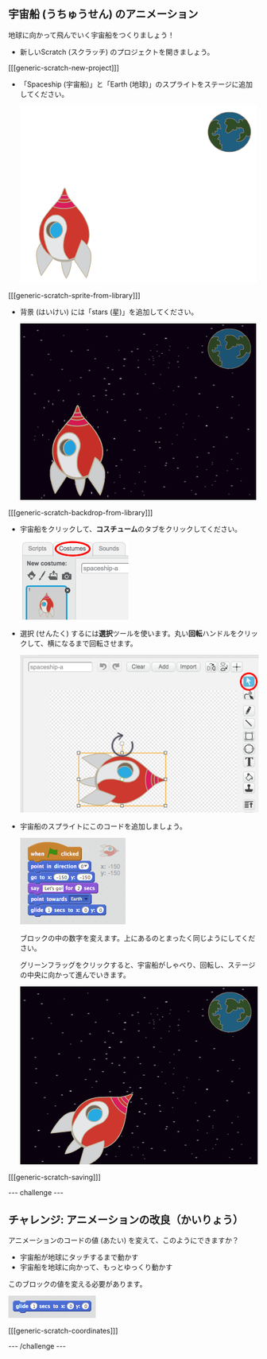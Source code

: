 ## 宇宙船 (うちゅうせん) のアニメーション

地球に向かって飛んでいく宇宙船をつくりましょう！

+ 新しいScratch (スクラッチ) のプロジェクトを開きましょう。

[[[generic-scratch-new-project]]]

+ 「Spaceship (宇宙船)」と「Earth (地球)」のスプライトをステージに追加してください。
    
    ![Spaceship and Earth sprites](images/space-sprites.png)

[[[generic-scratch-sprite-from-library]]]

+ 背景 (はいけい) には「stars (星)」を追加してください。
    
    ![A space backdrop](images/space-backdrop.png)

[[[generic-scratch-backdrop-from-library]]]

+ 宇宙船をクリックして、**コスチューム**のタブをクリックしてください。
    
    ![Sprite costume](images/space-costume.png)

+ 選択 (せんたく) するには**選択**ツールを使います。丸い**回転**ハンドルをクリックして、横になるまで回転させます。
    
    ![Rotating a costume](images/space-rotate.png)

+ 宇宙船のスプライトにこのコードを追加しましょう。
    
    ![Spaceship code](images/space-animate.png)
    
    ブロックの中の数字を変えます。上にあるのとまったく同じようにしてください。
    
    グリーンフラッグをクリックすると、宇宙船がしゃべり、回転し、ステージの中央に向かって進んでいきます。
    
    ![Testing a spaceship animation](images/space-animate-stage.png)

[[[generic-scratch-saving]]]

\--- challenge \---

## チャレンジ: アニメーションの改良（かいりょう）

アニメーションのコードの値 (あたい) を変えて、このようにできますか？

+ 宇宙船が地球にタッチするまで動かす
+ 宇宙船を地球に向かって、もっとゆっくり動かす

このブロックの値を変える必要があります。

![Glide block](images/space-glide.png)

[[[generic-scratch-coordinates]]]

\--- /challenge \---